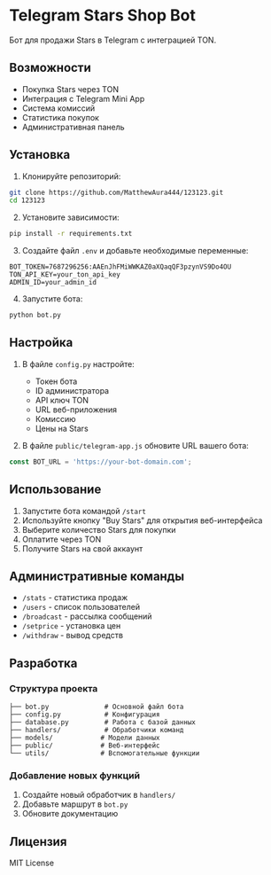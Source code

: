 # Telegram Stars Shop Bot

Бот для продажи Stars в Telegram с интеграцией TON.

## Возможности

- Покупка Stars через TON
- Интеграция с Telegram Mini App
- Система комиссий
- Статистика покупок
- Административная панель

## Установка

1. Клонируйте репозиторий:
```bash
git clone https://github.com/MatthewAura444/123123.git
cd 123123
```

2. Установите зависимости:
```bash
pip install -r requirements.txt
```

3. Создайте файл `.env` и добавьте необходимые переменные:
```
BOT_TOKEN=7687296256:AAEnJhFMiWWKAZ0aXQaqQF3pzynVS9Do4OU
TON_API_KEY=your_ton_api_key
ADMIN_ID=your_admin_id
```

4. Запустите бота:
```bash
python bot.py
```

## Настройка

1. В файле `config.py` настройте:
   - Токен бота
   - ID администратора
   - API ключ TON
   - URL веб-приложения
   - Комиссию
   - Цены на Stars

2. В файле `public/telegram-app.js` обновите URL вашего бота:
```javascript
const BOT_URL = 'https://your-bot-domain.com';
```

## Использование

1. Запустите бота командой `/start`
2. Используйте кнопку "Buy Stars" для открытия веб-интерфейса
3. Выберите количество Stars для покупки
4. Оплатите через TON
5. Получите Stars на свой аккаунт

## Административные команды

- `/stats` - статистика продаж
- `/users` - список пользователей
- `/broadcast` - рассылка сообщений
- `/setprice` - установка цен
- `/withdraw` - вывод средств

## Разработка

### Структура проекта

```
├── bot.py              # Основной файл бота
├── config.py           # Конфигурация
├── database.py         # Работа с базой данных
├── handlers/           # Обработчики команд
├── models/            # Модели данных
├── public/            # Веб-интерфейс
└── utils/             # Вспомогательные функции
```

### Добавление новых функций

1. Создайте новый обработчик в `handlers/`
2. Добавьте маршрут в `bot.py`
3. Обновите документацию

## Лицензия

MIT License 